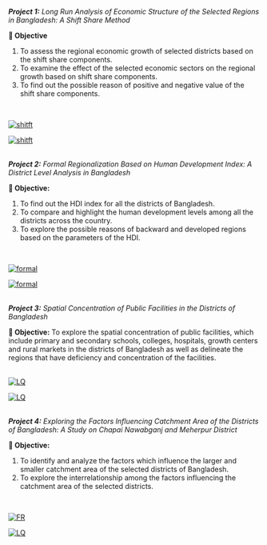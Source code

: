<i>**Project 1:** Long Run Analysis of Economic Structure of the Selected Regions in Bangladesh: A Shift Share Method</i> <br>

**🎯 Objective** 
1. To assess the regional economic growth of selected districts based on the shift share components. 
2. To examine the effect of the selected economic sectors on the regional growth based on shift share components. 
3. To find out the possible reason of positive and negative value of the shift share components.
<br>

[![shitft](https://img.shields.io/static/v1?label=Project%20Report&message=%20&color=0A66C2&style=for-the-badge)](Report1.pdf) <br>

[![shitft](https://img.shields.io/static/v1?label=Project%20Presentation&message=%20&color=FFD700&style=for-the-badge)](shiftshare.pdf) <br>
<br>

<i>**Project 2:** Formal Regionalization Based on Human Development Index: A District Level Analysis in Bangladesh</i> <br>

**🎯 Objective:** 
1. To find out the HDI index for all the districts of Bangladesh. 
2. To compare and highlight the human development levels among all the districts across the country. 
3. To explore the possible reasons of backward and developed regions based on the parameters of the HDI.  
<br>

[![formal](https://img.shields.io/static/v1?label=Project%20Report&message=%20&color=0A66C2&style=for-the-badge)](Report_formal_regionalization.pdf) <br>

[![formal](https://img.shields.io/static/v1?label=Project%20Presentation&message=%20&color=FFD700&style=for-the-badge)](Presentation_formal_regionalization.pdf)<br>
<br>

<i>**Project 3:** Spatial Concentration of Public Facilities in the Districts of Bangladesh</i> <br>

**🎯 Objective:** 
To explore the spatial concentration of public facilities, which include primary and secondary schools, colleges, hospitals, growth centers and rural markets in the districts of Bangladesh as well as delineate the regions that have deficiency and concentration of the facilities.<br>
<br>

[![LQ](https://img.shields.io/static/v1?label=Project%20Report&message=%20&color=0A66C2&style=for-the-badge)](LQ_report.pdf) <br>

[![LQ](https://img.shields.io/static/v1?label=Project%20Presentation&message=%20&color=FFD700&style=for-the-badge)](LQ_presentation.pdf) <br>
<br>

<i>**Project 4:** Exploring the Factors Influencing Catchment Area of the Districts of Bangladesh: A Study on Chapai Nawabganj and Meherpur District </i> <br>

**🎯 Objective:** 
1. To identify and analyze the factors which influence the larger and smaller catchment area of the selected districts of Bangladesh. 
2. To explore the interrelationship among the factors influencing the catchment area of the selected districts.
<br>

[![FR](https://img.shields.io/static/v1?label=Project%20Report&message=%20&color=0A66C2&style=for-the-badge)](Regionalization_Report.pdf) <br>

[![LQ](https://img.shields.io/static/v1?label=Project%20Presentation&message=%20&color=FFD700&style=for-the-badge)](Regionalization_Presentation.pdf) 

